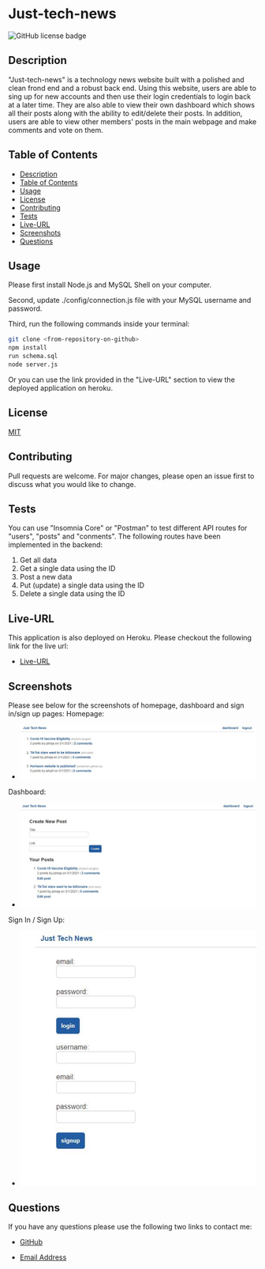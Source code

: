 # Just-tech-news
![GitHub license badge](https://img.shields.io/badge/license-MIT-blue.svg)

## Description

"Just-tech-news" is a technology news website built with a polished and clean frond end and a robust back end. Using this website, users are able to sing up for new accounts and then use their login credentials to login back at a later time. They are also able to view their own dashboard which shows all their posts along with the ability to edit/delete their posts. In addition, users are able to view other members' posts in the main webpage and make comments and vote on them.

## Table of Contents

* [Description](#description)
* [Table of Contents](#table-of-contents)
* [Usage](#usage)
* [License](#license)
* [Contributing](#contributing)
* [Tests](#tests)
* [Live-URL](#Live-URL)
* [Screenshots](#screenshots)
* [Questions](#questions)

## Usage

Please first install Node.js and MySQL Shell on your computer.

Second, update ./config/connection.js file with your MySQL username and password.

Third, run the following commands inside your terminal:

```bash
git clone <from-repository-on-github>
npm install
run schema.sql
node server.js
```
Or you can use the link provided in the "Live-URL" section to view the deployed application on heroku.

## License

[MIT](https://choosealicense.com/licenses/mit/)

## Contributing

Pull requests are welcome. For major changes, please open an issue first to discuss what you would like to change.

## Tests

You can use "Insomnia Core" or "Postman" to test different API routes for "users", "posts" and "conments". The following routes have been implemented in the backend:
1. Get all data
2. Get a single data using the ID
2. Post a new data
3. Put (update) a single data using the ID
4. Delete a single data using the ID

## Live-URL

This application is also deployed on Heroku. Please checkout the following link for the live url: 
* [Live-URL](https://just-tech-news-0430-ss.herokuapp.com/)


## Screenshots

Please see below for the screenshots of homepage, dashboard and sign in/sign up pages:
Homepage:

* ![alt=home](./utils/images/homepage.JPG)

Dashboard:

* ![alt=dashboard](./utils/images/dashboard.JPG)

Sign In / Sign Up:
* ![alt=login](./utils/images/login.JPG)


## Questions

If you have any questions please use the following two links to contact me:

* [GitHub](https://github.com/sshahram)

* [Email Address](mailto:shirin.shahram23@gmail.com)